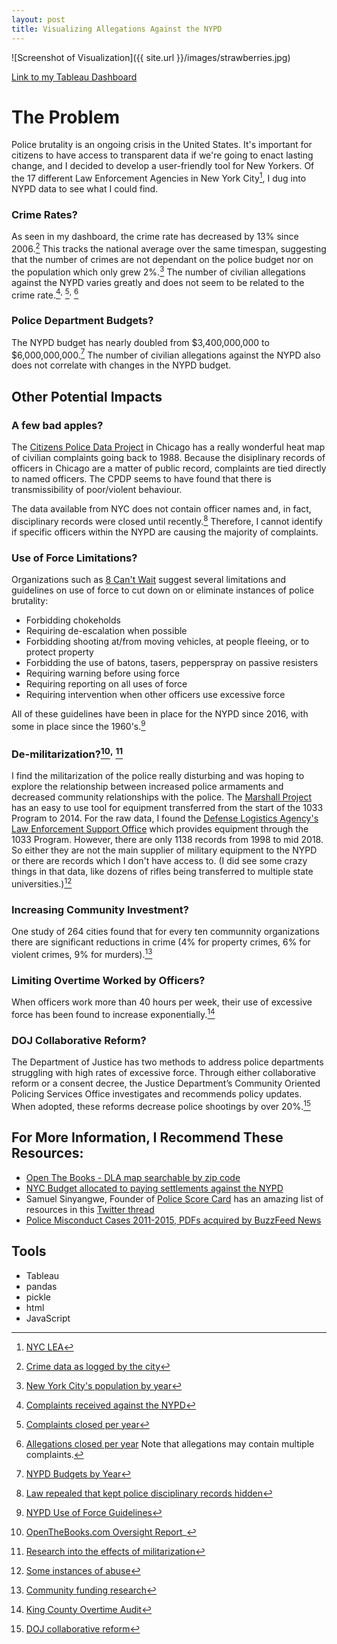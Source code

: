 ```yaml
---
layout: post
title: Visualizing Allegations Against the NYPD
---
```

![Screenshot of Visualization]({{ site.url }}/images/strawberries.jpg)

[Link to my Tableau Dashboard](https://public.tableau.com/shared/DYHY72DXN?:display_count=y&:origin=viz_share_link)

# The Problem

Police brutality is an ongoing crisis in the United States. It's important for citizens to have access to transparent data if we're going to enact lasting change, and I decided to develop a user-friendly tool for New Yorkers.  Of the 17 different Law Enforcement Agencies in New York City[^fn-agencies], I dug into NYPD data to see what I could find.


### Crime Rates?

As seen in my dashboard, the crime rate has decreased by 13% since 2006.[^fn-crime-reports]  This tracks the national average over the same timespan, suggesting that the number of crimes are not dependant on the police budget nor on the population which only grew 2%.[^fn-population]  The number of civilian allegations against the NYPD varies greatly and does not seem to be related to the crime rate.[^fn-complaints1]<sup>,</sup> [^fn-complaints2]<sup>,</sup> [^fn-complaints3]


### Police Department Budgets?

The NYPD budget has nearly doubled from $3,400,000,000 to $6,000,000,000.[^fn-budget]  The number of civilian allegations against the NYPD also does not correlate with changes in the NYPD budget.


## Other Potential Impacts
### A few bad apples?

The [Citizens Police Data Project](https://beta.cpdp.co/) in Chicago has a really wonderful heat map of civilian complaints going back to 1988.  Because the disiplinary records of officers in Chicago are a matter of public record, complaints are tied directly to named officers.  The CPDP seems to have found that there is transmissibility of poor/violent behaviour.

The data available from NYC does not contain officer names and, in fact, disciplinary records were closed until recently.[^fn-discipline] Therefore, I cannot identify if specific officers within the NYPD are causing the majority of complaints. 


### Use of Force Limitations?

Organizations such as [8 Can't Wait](https://8cantwait.org/) suggest several limitations and guidelines on use of force to cut down on or eliminate instances of police brutality: 

* Forbidding chokeholds
* Requiring de-escalation when possible
* Forbidding shooting at/from moving vehicles, at people fleeing, or to protect property
* Forbidding the use of batons, tasers, pepperspray on passive resisters
* Requiring warning before using force
* Requiring reporting on all uses of force
* Requiring intervention when other officers use excessive force 

All of these guidelines have been in place for the NYPD since 2016, with some in place since the 1960's.[^fn-force]

### De-militarization?[^fn-militarization]<sup>,</sup> [^fn-militarization-research]

I find the militarization of the police really disturbing and was hoping to explore the relationship between increased police armaments and decreased community relationships with the police.  The [Marshall Project](https://www.themarshallproject.org/2014/12/03/the-pentagon-finally-details-its-weapons-for-cops-giveaway#dod-graphic) has an easy to use tool for equipment transferred from the start of the 1033 Program to 2014.  For the raw data, I found the [Defense Logistics Agency's Law Enforcement Support Office](https://www.dla.mil/DispositionServices/FOIA/EFOIALibrary/) which provides equipment through the 1033 Program.  However, there are only 1138 records from 1998 to mid 2018.  So either they are not the main supplier of military equipment to the NYPD or there are records which I don't have access to.  (I did see some crazy things in that data, like dozens of rifles being transferred to multiple state universities.)[^fn-abuses_ten_thirty-three]

### Increasing Community Investment?
One study of 264 cities found that for every ten communnity organizations there are significant reductions in crime (4% for property crimes, 6% for violent crimes, 9% for murders).[^fn-community]  

### Limiting Overtime Worked by Officers?
When officers work more than 40 hours per week, their use of excessive force has been found to increase exponentially.[^fn-overtime]
 
### DOJ Collaborative Reform?
The Department of Justice has two methods to address police departments struggling with high rates of excessive force.  Through either collaborative reform or a consent decree, the Justice Department’s Community Oriented Policing Services Office investigates and recommends policy updates.  When adopted, these reforms decrease police shootings by over 20%.[^fn-DOJ] 

## For More Information, I Recommend These Resources:
* [Open The Books - DLA map searchable by zip code](https://www.openthebooks.com/maps/?Map=1&MapType=Pin&Zip=20740)  
* [NYC Budget allocated to paying settlements against the NYPD](https://data.cityofnewyork.us/City-Government/Claims-Report-Underlying-Settlements-and-Claims-Fi/ex6k-ym48)  
* Samuel Sinyangwe, Founder of [Police Score Card](https://policescorecard.org/) has an amazing list of resources in this [Twitter thread](https://twitter.com/samswey/status/1180655701271732224)  
* [Police Misconduct Cases 2011-2015, PDFs acquired by BuzzFeed News](https://www.buzzfeednews.com/article/kendalltaggart/nypd-police-misconduct-database)  

[^fn-discipline]: [Law repealed that kept police disciplinary records hidden](https://brooklyneagle.com/articles/2020/06/10/new-york-passes-bill-to-unveil-police-discipline-records/)  
[^fn-agencies]: [NYC LEA](https://en.wikipedia.org/wiki/List_of_law_enforcement_agencies_in_New_York_(state)#New_York_City_agencies)
[^fn-crime-reports]: [Crime data as logged by the city](https://data.cityofnewyork.us/Public-Safety/NYPD-Complaint-Data-Historic/qgea-i56i/data)  
[^fn-population]: [New York City's population by year](https://worldpopulationreview.com/us-cities/new-york-city-population/)  
[^fn-complaints1]: [Complaints received against the NYPD](https://data.cityofnewyork.us/Public-Safety/Civilian-Complaint-Review-Board-CCRB-Complaints-Re/63nx-cpi9)  
[^fn-complaints2]: [Complaints closed per year](https://data.cityofnewyork.us/Public-Safety/Civilian-Complaint-Review-Board-CCRB-Complaints-Cl/fx4z-5xg2)  
[^fn-complaints3]: [Allegations closed per year](https://data.cityofnewyork.us/Public-Safety/Civilian-Complaint-Review-Board-CCRB-Allegations-C/xyq2-jjkn) Note that allegations may contain multiple complaints.  
[^fn-budget]: [NYPD Budgets by Year](https://council.nyc.gov/budget/)  
[^fn-abuses_ten_thirty-three]: [Some instances of abuse](https://www.acfcs.org/from-warfighter-to-crimefighter-the-us-1033-program-and-the-risk-of-corruption-and-misuse-of-funds/)  
[^fn-militarization]: [OpenTheBooks.com Oversight Report](https://www.openthebooks.com/assets/1/7/Oversight_Report_-_The_Miltarization_of_America_-_Traditional_Law_Enforcement_Agencies_Raw_Data_Report.pdf )_  
[^fn-militarization-research]: [Research into the effects of militarization](https://www.pnas.org/content/115/37/9181)  
[^fn-force]: [NYPD Use of Force Guidelines](https://www1.nyc.gov/assets/ccrb/downloads/pdf/investigations_pdf/pg221-01-force-guidelines.pdf)  
[^fn-community]: [Community funding research](https://journals.sagepub.com/doi/abs/10.1177/0003122417736289)  
[^fn-overtime]: [King County Overtime Audit](https://www.kingcounty.gov/~/media/depts/auditor/new-web-docs/2017/kcao-overtime-2017/kcao-overtime-2017.ashx?la=en)  
[^fn-DOJ]: [DOJ collaborative reform](https://www.vice.com/en_us/article/kznagw/jeff-sessions-is-walking-away-from-the-best-way-to-reduce-police-shootings)  


## Tools
* Tableau
* pandas
* pickle
* html
* JavaScript